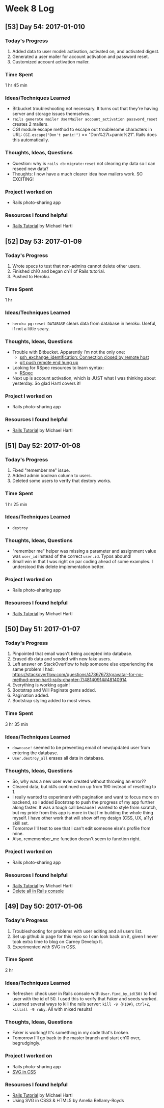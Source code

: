 # Week 8 Log

## [53] Day 54: 2017-01-010

### Today's Progress

1. Added data to user model: activation, activated on, and activated digest.
2. Generated a user mailer for account activation and password reset.
3. Customized account activation mailer.

### Time Spent

1 hr 45 min

### Ideas/Techniques Learned

- Bitbucket troubleshooting not necessary. It turns out that they're having server and storage issues themselves.
- `rails generate mailer UserMailer account_activation password_reset` creates 2 mailers.
- CGI module escape method to escape out troublesome characters in URL: `CGI.escape("Don't panic!")` == "Don%27t+panic%21". Rails does this automatically.

### Thoughts, Ideas, Questions

- Question: why is `rails db:migrate:reset` not clearing my data so I can reseed new data?
- Thoughts: I now have a much clearer idea how mailers work. SO EXCITING!

### Project I worked on

- Rails photo-sharing app

### Resources I found helpful

- [Rails Tutorial](https://www.railstutorial.org/book/) by Michael Hartl

## [52] Day 53: 2017-01-09

### Today's Progress

1. Wrote specs to test that non-admins cannot delete other users.
2. Finished ch10 and began ch11 of Rails tutorial.
3. Pushed to Heroku.

### Time Spent

1 hr

### Ideas/Techniques Learned

- `heroku pg:reset DATABASE` clears data from database in heroku. Useful, if not a little scary.

### Thoughts, Ideas, Questions

- Trouble with Bitbucket. Apparently I'm not the only one:
    - [ssh_exchange_identification: Connection closed by remote host](https://bitbucket.org/site/master/issues/12435/ssh_exchange_identification-connection)
    - [git push remote end hung up](https://bitbucket.org/site/master/issues/7567/git-push-remote-end-hung-up)
- Looking for RSpec resources to learn syntax:
    - [RSpec](http://rspec.info)
- Next up is account activation, which is JUST what I was thinking about yesterday. So glad Hartl covers it!

### Project I worked on

- Rails photo-sharing app

### Resources I found helpful

- [Rails Tutorial](https://www.railstutorial.org/book/) by Michael Hartl

## [51] Day 52: 2017-01-08

### Today's Progress

1. Fixed "remember me" issue.
2. Added admin boolean column to users.
3. Deleted some users to verify that destory works.

### Time Spent

1 hr 25 min

### Ideas/Techniques Learned

- `destroy`

### Thoughts, Ideas, Questions

- "remember me" helper was missing a parameter and assignment value was `user_id` instead of the correct `user.id`. Typos abound!
- Small win in that I was right on par coding ahead of some examples. I understood this delete implementation better.

### Project I worked on

- Rails photo-sharing app

### Resources I found helpful

- [Rails Tutorial](https://www.railstutorial.org/book/) by Michael Hartl

## [50] Day 51: 2017-01-07

### Today's Progress

1. Pinpointed that email wasn't being accepted into database.
2. Erased db data and seeded with new fake users.
3. Left answer on StackOverflow to help someone else experiencing the same problem I had: https://stackoverflow.com/questions/47367673/gravatar-for-no-method-error-hartl-rails-chapter-7/48140914#48140914
4. Everything is working again!
5. Bootstrap and Will Paginate gems added.
6. Pagination added.
7. Bootstrap styling added to most views.

### Time Spent

3 hr 35 min

### Ideas/Techniques Learned

- `downcase!` seemed to be preventing email of new/updated user from entering the database.
- `User.destroy_all` erases all data in database.

### Thoughts, Ideas, Questions

- So, why was a new user even created without throwing an error??
- Cleared data, but id#s continued on up from 190 instead of resetting to 1.
- I really wanted to experiment with pagination and want to focus more on backend, so I added Bootstrap to push the progress of my app further along faster. It was a tough call because I wanted to style from scratch, but my pride from this app is more in that I'm building the whole thing myself. I have other work that will show off my design (CSS, UX, a11y) skill set.
- Tomorrow I'll test to see that I can't edit someone else's profile from mine.
- Also, rememember_me function doesn't seem to function right.

### Project I worked on

- Rails photo-sharing app

### Resources I found helpful

- [Rails Tutorial](https://www.railstutorial.org/book/) by Michael Hartl
- [Delete all in Rails console](https://stackoverflow.com/questions/17744008/delete-all-in-rails-console)

## [49] Day 50: 2017-01-06

### Today's Progress

1. Troubleshooting for problems with user editing and all users list.
2. Set up github.io page for this repo so I can look back on it, given I never took extra time to blog on Carney Develop It.
3. Experimented with SVG in CSS.

### Time Spent

2 hr

### Ideas/Techniques Learned

- Refresher: check user in Rails console with `User.find_by_id(50)` to find user with the id of 50. I used this to verify that Faker and seeds worked.
- Learned several ways to kill the rails server: `kill -9 {PID#}`, `ctrl+Z`, `killall -9 ruby`. All with mixed results!

### Thoughts, Ideas, Questions

- Faker is working! It's something in my code that's broken.
- Tomorrow I'll go back to the master branch and start ch10 over, begrudgingly.

### Project I worked on

- Rails photo-sharing app
- [SVG in CSS](https://codepen.io/digilou/full/WdXyzZ/)

### Resources I found helpful

- [Rails Tutorial](https://www.railstutorial.org/book/) by Michael Hartl
- Using SVG in CSS3 & HTML5 by Amelia Bellamy-Royds
